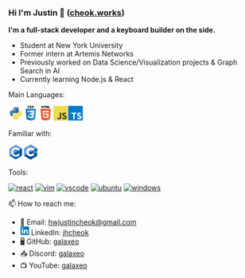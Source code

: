 ### Hi I'm Justin 👋 ([cheok.works](https://cheok.works))
**I'm a full-stack developer and a keyboard builder on the side.**

- Student at New York University
- Former intern at Artemis Networks
- Previously worked on Data Science/Visualization projects & Graph Search in AI
- Currently learning Node.js & React

Main Languages:

<a href="https://www.python.org" target="_blank"><img src="https://raw.githubusercontent.com/devicons/devicon/master/icons/python/python-original.svg" alt="python" width="30" height="30"/></a><a href="https://www.w3schools.com/css/" target="_blank"><img src="https://raw.githubusercontent.com/devicons/devicon/master/icons/css3/css3-original-wordmark.svg" alt="css3" width="30" height="30"/></a><a href="https://www.w3.org/html/" target="_blank"><img src="https://raw.githubusercontent.com/devicons/devicon/master/icons/html5/html5-original-wordmark.svg" alt="html5" width="30" height="30"/></a><a href="https://developer.mozilla.org/en-US/docs/Web/JavaScript" target="_blank"><img src="https://raw.githubusercontent.com/devicons/devicon/master/icons/javascript/javascript-original.svg" alt="javascript" width="30" height="30"/></a><a href="https://www.typescriptlang.org/" target="_blank"><img src="https://raw.githubusercontent.com/devicons/devicon/master/icons/typescript/typescript-original.svg" alt="typescript" width="30" height="30"/></a>

Familiar with:

<a href="https://www.cprogramming.com/" target="_blank"><img src="https://raw.githubusercontent.com/devicons/devicon/master/icons/c/c-original.svg" alt="c" width="30" height="30"/></a><a href="https://www.w3schools.com/cpp/" target="_blank"><img src="https://raw.githubusercontent.com/devicons/devicon/master/icons/cplusplus/cplusplus-original.svg" alt="cplusplus" width="30" height="30"/></a>

Tools:

<a href="https://react.dev/" target="_blank"><img src="https://cdn.jsdelivr.net/gh/devicons/devicon/icons/react/react-original.svg" alt="react" width="30" height="30"/></a>
<a href="https://www.vim.org/" target="_blank"><img src="https://cdn.jsdelivr.net/gh/devicons/devicon/icons/vim/vim-original.svg" alt="vim" width="30" height="30"/></a>
<a href="https://code.visualstudio.com/" target="_blank"><img src="https://cdn.jsdelivr.net/gh/devicons/devicon/icons/vscode/vscode-original.svg" alt="vscode" width="30" height="30"/></a>
<a href="https://ubuntu.com/" target="_blank"><img src="https://cdn.jsdelivr.net/gh/devicons/devicon/icons/ubuntu/ubuntu-plain.svg" alt="ubuntu" width="30" height="30"/></a>
<a href="https://www.microsoft.com/en-us/windows" target="_blank"><img src="https://cdn.jsdelivr.net/gh/devicons/devicon/icons/windows8/windows8-original.svg" alt="windows" width="30" height="30"/></a>

 


📫 How to reach me:
- 📧 Email: [hwjustincheok@gmail.com](mailto:hwjustincheok@gmail.com)
- <a href="https://www.linkedin.com/in/jhcheok/" target="_blank"><img src="https://raw.githubusercontent.com/devicons/devicon/master/icons/linkedin/linkedin-original.svg" alt="linkedin" width="18" height="18"/></a> LinkedIn: [jhcheok](https://www.linkedin.com/in/jhcheok/)
- 🖥️ GitHub: [galaxeo](https://github.com/galaxeo)
- 📥 Discord: [galaxeo](https://discord.com/users/145233783098966016)
- 📺 YouTube: [galaxeo](https://www.youtube.com/@galaxeo)
